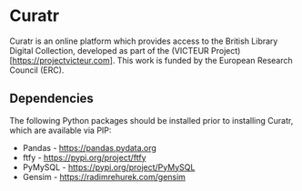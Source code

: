 # Curatr

Curatr is an online platform which provides access to the British Library Digital Collection, developed as part of the (VICTEUR Project)[https://projectvicteur.com]. This work is funded by the European Research Council (ERC).

## Dependencies

The following Python packages should be installed prior to installing Curatr, which are available via PIP:

- Pandas - https://pandas.pydata.org
- ftfy - https://pypi.org/project/ftfy
- PyMySQL - https://pypi.org/project/PyMySQL
- Gensim - https://radimrehurek.com/gensim
